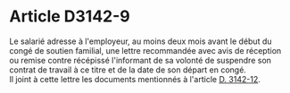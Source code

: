 # Article D3142-9

 

  
Le salarié adresse à l'employeur, au moins deux mois avant le début du congé de soutien familial, une lettre recommandée avec avis de réception ou remise contre récépissé l'informant de sa volonté de suspendre son contrat de travail à ce titre et de la date de son départ en congé.   
Il joint à cette lettre les documents mentionnés à l'article [D. 3142-12][1].

 [1]: /affichCodeArticle.do?cidTexte=LEGITEXT000006072050&idArticle=LEGIARTI000018486834&dateTexte=&categorieLien=cid